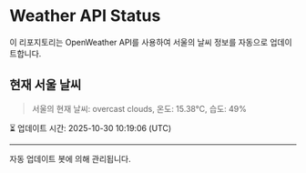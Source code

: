 
# Weather API Status

이 리포지토리는 OpenWeather API를 사용하여 서울의 날씨 정보를 자동으로 업데이트합니다.

## 현재 서울 날씨
> 서울의 현재 날씨: overcast clouds, 온도: 15.38°C, 습도: 49%

⏳ 업데이트 시간: 2025-10-30 10:19:06 (UTC)

---
자동 업데이트 봇에 의해 관리됩니다.
